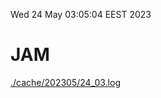 Wed 24 May 03:05:04 EEST 2023
# JAM
<a href='./cache/202305/24_03.log'>./cache/202305/24_03.log</a>
